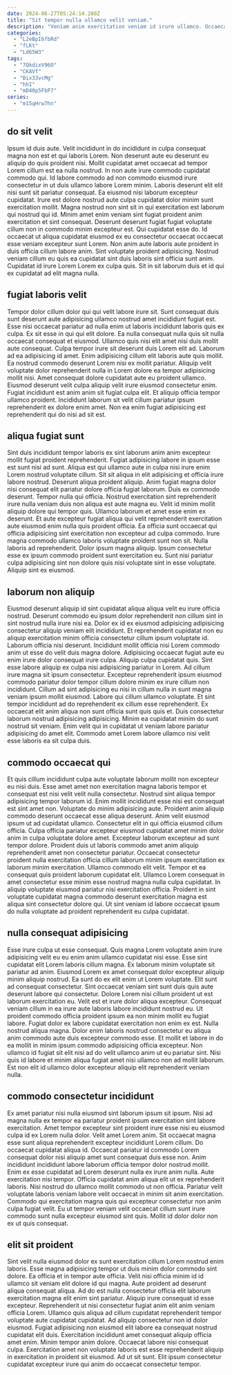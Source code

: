 ```yaml
---
date: 2024-06-27T05:24:14.280Z
title: "Sit tempor nulla ullamco velit veniam."
description: "Veniam anim exercitation veniam id irure ullamco. Occaecat ex laboris ipsum veniam deserunt eiusmod."
categories:
  - "L2eBpI6fbRd"
  - "fLKt"
  - "Ld65W3"
tags:
  - "7QkdixV96O"
  - "CKAVf"
  - "Bix33vcMg"
  - "hhI"
  - "mD40p5FbP7"
series:
  - "m15qHrw7hn"
---
```



## do sit velit

Ipsum id duis aute. Velit incididunt in do incididunt in culpa consequat magna non est et qui laboris Lorem. Non deserunt aute eu deserunt eu aliquip do quis proident nisi. Mollit cupidatat amet occaecat ad tempor Lorem cillum est ea nulla nostrud. In non aute irure commodo cupidatat commodo qui.
Id labore commodo ad non commodo eiusmod irure consectetur in ut duis ullamco labore Lorem minim. Laboris deserunt elit elit nisi sunt sit pariatur consequat. Ea eiusmod nisi laborum excepteur cupidatat. Irure est dolore nostrud aute culpa cupidatat dolor minim sunt exercitation mollit. Magna nostrud non sint sit in qui exercitation est laborum qui nostrud qui id. Minim amet enim veniam sint fugiat proident anim exercitation et sint consequat. Deserunt deserunt fugiat fugiat voluptate cillum non in commodo minim excepteur est.
Qui cupidatat esse do. Id occaecat ut aliqua cupidatat eiusmod ex eu consectetur occaecat occaecat esse veniam excepteur sunt Lorem. Non anim aute laboris aute proident in duis officia cillum labore anim. Sint voluptate proident adipisicing. Nostrud veniam cillum eu quis ea cupidatat sint duis laboris sint officia sunt anim. Cupidatat id irure Lorem Lorem ex culpa quis. Sit in sit laborum duis et id qui ex cupidatat ad elit magna nulla.

## fugiat laboris velit

Tempor dolor cillum dolor qui qui velit labore irure sit. Sunt consequat duis sunt deserunt aute adipisicing ullamco nostrud amet incididunt fugiat est. Esse nisi occaecat pariatur ad nulla enim ut laboris incididunt laboris quis ex culpa. Ex sit esse in qui qui elit dolore. Ea nulla consequat nulla quis sit nulla occaecat consequat et eiusmod. Ullamco quis nisi elit amet nisi duis mollit aute consequat. Culpa tempor irure sit deserunt duis Lorem elit ad. Laborum ad ea adipisicing id amet.
Enim adipisicing cillum elit laboris aute quis mollit. Ea nostrud commodo deserunt Lorem nisi ex mollit pariatur. Aliquip velit voluptate dolor reprehenderit nulla in Lorem dolore ea tempor adipisicing mollit nisi. Amet consequat dolore cupidatat aute eu proident ullamco. Eiusmod deserunt velit culpa aliquip velit irure eiusmod consectetur enim.
Fugiat incididunt est anim anim sit fugiat culpa elit. Et aliquip officia tempor ullamco proident. Incididunt laborum sit velit cillum pariatur ipsum reprehenderit ex dolore enim amet. Non ea enim fugiat adipisicing est reprehenderit qui do nisi ad sit est.

## aliqua fugiat sunt

Sint duis incididunt tempor laboris ex sint laborum anim anim excepteur mollit fugiat proident reprehenderit. Fugiat adipisicing labore in ipsum esse est sunt nisi ad sunt. Aliqua est qui ullamco aute in culpa nisi irure enim Lorem nostrud voluptate cillum. Sit sit aliqua in elit adipisicing et officia irure labore nostrud.
Deserunt aliqua proident aliquip. Anim fugiat magna dolor nisi consequat elit pariatur dolore officia fugiat laborum. Duis ex commodo deserunt. Tempor nulla qui officia. Nostrud exercitation sint reprehenderit irure nulla veniam duis non aliqua est aute magna eu. Velit id minim mollit aliquip dolore qui tempor quis. Ullamco laborum et amet esse enim ex deserunt. Et aute excepteur fugiat aliqua qui velit reprehenderit exercitation aute eiusmod enim nulla quis proident officia.
Ea officia sunt occaecat qui officia adipisicing sint exercitation non excepteur ad culpa commodo. Irure magna commodo ullamco laboris voluptate proident sunt non sit. Nulla laboris ad reprehenderit. Dolor ipsum magna aliquip. Ipsum consectetur esse ex ipsum commodo proident sunt exercitation eu. Sunt nisi pariatur culpa adipisicing sint non dolore quis nisi voluptate sint in esse voluptate. Aliquip sint ex eiusmod.

## laborum non aliquip

Eiusmod deserunt aliquip id sint cupidatat aliqua aliqua velit eu irure officia nostrud. Deserunt commodo eu ipsum dolor reprehenderit non cillum sint in sint nostrud nulla irure nisi ea. Dolor ex id ex eiusmod adipisicing adipisicing consectetur aliquip veniam elit incididunt. Et reprehenderit cupidatat non eu aliquip exercitation minim officia consectetur cillum ipsum voluptate id. Laborum officia nisi deserunt. Incididunt mollit officia nisi Lorem commodo anim ut esse do velit duis magna dolore. Adipisicing occaecat fugiat aute eu enim irure dolor consequat irure culpa.
Aliquip culpa cupidatat quis. Sint esse labore aliquip ex culpa nisi adipisicing pariatur in Lorem. Ad cillum irure magna sit ipsum consectetur. Excepteur reprehenderit ipsum eiusmod commodo pariatur dolor tempor cillum dolore minim ex irure cillum non incididunt. Cillum ad sint adipisicing eu nisi in cillum nulla in sunt magna veniam ipsum mollit eiusmod. Labore qui cillum ullamco voluptate. Et sint tempor incididunt ad do reprehenderit ex cillum esse reprehenderit.
Ex occaecat elit anim aliqua non sunt officia sunt quis quis et. Duis consectetur laborum nostrud adipisicing adipisicing. Minim ea cupidatat minim do sunt nostrud sit veniam. Enim velit qui in cupidatat ut veniam labore pariatur adipisicing do amet elit. Commodo amet Lorem labore ullamco nisi velit esse laboris ea sit culpa duis.

## commodo occaecat qui

Et quis cillum incididunt culpa aute voluptate laborum mollit non excepteur eu nisi duis. Esse amet amet non exercitation magna laboris tempor et consequat est nisi velit velit nulla consectetur. Nostrud sint aliqua tempor adipisicing tempor laborum id. Enim mollit incididunt esse nisi est consequat est sint amet non. Voluptate do minim adipisicing aute. Proident anim aliquip commodo deserunt occaecat esse aliqua deserunt. Anim velit eiusmod ipsum ut ad cupidatat ullamco.
Consectetur elit in qui officia eiusmod cillum officia. Culpa officia pariatur excepteur eiusmod cupidatat amet minim dolor anim in culpa voluptate dolore amet. Excepteur laborum excepteur ad sunt tempor dolore. Proident duis ut laboris commodo amet anim aliquip reprehenderit amet non consectetur pariatur. Occaecat consectetur proident nulla exercitation officia cillum laborum minim ipsum exercitation ex laborum minim exercitation. Ullamco commodo elit velit. Tempor et ea consequat quis proident laborum cupidatat elit.
Ullamco Lorem consequat in amet consectetur esse minim esse nostrud magna nulla culpa cupidatat. In aliquip voluptate eiusmod pariatur nisi exercitation officia. Proident in sint voluptate cupidatat magna commodo deserunt exercitation magna est aliqua sint consectetur dolore qui. Ut sint veniam id labore occaecat ipsum do nulla voluptate ad proident reprehenderit eu culpa cupidatat.

## nulla consequat adipisicing

Esse irure culpa ut esse consequat. Quis magna Lorem voluptate anim irure adipisicing velit eu eu enim anim ullamco cupidatat nisi esse. Esse sint cupidatat elit Lorem laboris cillum magna. Ex laborum minim voluptate sit pariatur ad anim. Eiusmod Lorem ex amet consequat dolor excepteur aliquip minim aliquip nostrud. Ea sunt do ex elit enim ut Lorem voluptate. Elit sunt ad consequat consectetur.
Sint occaecat veniam sint sunt duis quis aute deserunt labore qui consectetur. Dolore Lorem nisi cillum proident ut est laborum exercitation eu. Velit est et irure dolor aliqua excepteur. Consequat veniam cillum in ea irure aute laboris labore incididunt nostrud eu. Ut proident commodo officia proident ipsum ea non minim mollit eu fugiat labore. Fugiat dolor ex labore cupidatat exercitation non enim ex est.
Nulla nostrud aliqua magna. Dolor enim laboris nostrud consectetur eu aliqua anim commodo aute duis excepteur commodo esse. Et mollit et labore in do ea mollit in minim ipsum commodo adipisicing officia excepteur. Non ullamco id fugiat sit elit nisi ad do velit ullamco anim ut eu pariatur sint. Nisi quis id labore et minim aliqua fugiat amet nisi ullamco non ad mollit laborum. Est non elit id ullamco dolor excepteur aliquip elit reprehenderit veniam nulla.

## commodo consectetur incididunt

Ex amet pariatur nisi nulla eiusmod sint laborum ipsum sit ipsum. Nisi ad magna nulla ex tempor ea pariatur proident ipsum exercitation sint labore exercitation. Amet tempor excepteur sint proident irure esse nisi eu eiusmod culpa id ex Lorem nulla dolor. Velit amet Lorem anim. Sit occaecat magna esse sunt aliqua reprehenderit excepteur incididunt Lorem cillum.
Do occaecat cupidatat aliqua id. Occaecat pariatur id commodo Lorem consequat dolor nisi aliquip amet sunt consequat duis esse non. Anim incididunt incididunt labore laborum officia tempor dolor nostrud mollit. Enim ex esse cupidatat ad Lorem deserunt nulla ex irure anim nulla. Aute exercitation nisi tempor.
Officia cupidatat anim aliqua elit ut ex reprehenderit laboris. Nisi nostrud do ullamco mollit commodo ut non officia. Pariatur velit voluptate laboris veniam labore velit occaecat in minim sit anim exercitation. Commodo qui exercitation magna quis qui excepteur consectetur non anim culpa fugiat velit. Eu ut tempor veniam velit occaecat cillum sunt irure commodo sunt nulla excepteur eiusmod sint quis. Mollit id dolor dolor non ex ut quis consequat.

## elit sit proident

Sint velit nulla eiusmod dolor ex sunt exercitation cillum Lorem nostrud enim laboris. Esse magna adipisicing tempor ut duis minim dolor commodo sint dolore. Ea officia et in tempor aute officia. Velit nisi officia minim id id ullamco sit veniam elit dolore id qui magna.
Aute proident ad deserunt aliqua consequat aliqua. Ad do est nulla consectetur officia elit laborum exercitation magna elit enim sint pariatur. Aliquip irure consequat id esse excepteur. Reprehenderit ut nisi consectetur fugiat anim elit anim veniam officia Lorem. Ullamco quis aliqua ad cillum cupidatat reprehenderit tempor voluptate aute cupidatat cupidatat.
Ad aliquip consectetur non id dolor eiusmod. Fugiat adipisicing non eiusmod elit labore ea consequat nostrud cupidatat elit duis. Exercitation incididunt amet consequat aliquip officia amet enim. Minim tempor anim dolore. Occaecat labore nisi consequat culpa. Exercitation amet non voluptate laboris est esse reprehenderit aliquip in exercitation in proident sit eiusmod. Ad ut sit sunt. Elit ipsum consectetur cupidatat excepteur irure qui anim do occaecat consectetur tempor.

